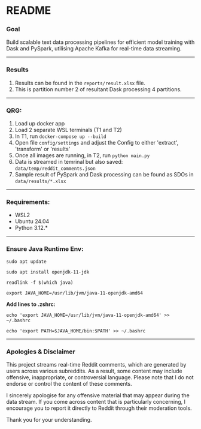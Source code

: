 # README

### Goal
Build scalable text data processing pipelines for efficient model training with Dask and PySpark, utilising Apache Kafka for real-time data streaming.

---

### Results
1. Results can be found in the ``reports/result.xlsx`` file.
2. This is partition number 2 of resultant Dask processing 4 partitions.

---

### **QRG:**

1. Load up docker app
2. Load 2 separate WSL terminals (T1 and T2)
3. In T1, run ``docker-compose up --build``
4. Open file ``config/settings`` and adjust the Config to either 'extract', 'transform' or 'results'
5. Once all images are running, in T2, run ``python main.py``
6. Data is streamed in temrinal but also saved: ``data/temp/reddit_comments.json``
7. Sample result of PySpark and Dask processing can be found as SDOs in ``data/results/*.xlsx``

---

### **Requirements:**

- WSL2
- Ubuntu 24.04
- Python 3.12.*

---

### Ensure Java Runtime Env:

``sudo apt update``

``sudo apt install openjdk-11-jdk``

``readlink -f $(which java)``

``export JAVA_HOME=/usr/lib/jvm/java-11-openjdk-amd64``

**Add lines to .zshrc:**

``echo 'export JAVA_HOME=/usr/lib/jvm/java-11-openjdk-amd64' >> ~/.bashrc``

``echo 'export PATH=$JAVA_HOME/bin:$PATH' >> ~/.bashrc``

---

### Apologies & Disclaimer

This project streams real-time Reddit comments, which are generated by users across various subreddits. As a result, some content may include offensive, inappropriate, or controversial language. Please note that I do not endorse or control the content of these comments.

I sincerely apologise for any offensive material that may appear during the data stream. If you come across content that is particularly concerning, I encourage you to report it directly to Reddit through their moderation tools.

Thank you for your understanding.
